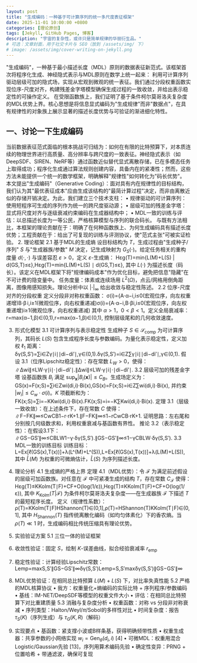 ```yaml
---
layout: post
title: "生成编码：一种基于可计算序列的统一多尺度表征框架"
date: 2025-11-01 10:00:00 +0800
categories: [理论原创]
tags: [Jekyll, GitHub Pages, 博客]
description: "宇宙的复杂性，或许只是简单规律的华丽衍生品。"
# 可选：文章封面，用于社交卡片与 SEO（放到 /assets/img/ 下）
# image: /assets/img/cover-writing-on-jekyll.png
---
```

"生成编码"，一种基于最小描述长度（MDL）原则的数据表征新范式。该框架首次将程序化生成、神经隐式表示与MDL原则在数学上统一起来：
利用可计算序列驱动层级可加的隐式场，实现从宏观到微观的统一表征。我们通过分段权重函数实现位序-尺度对齐，构建残差金字塔模型确保生成过程的一致收敛，并给出表示稳定性的可操作定义。
在受限函数族上，我们证明了基于条件柯尔莫哥洛夫复杂度的MDL优势上界。核心思想是将信息显式编码为"生成规律"而非"数据点"，在具有规律性的对象族上展示显著的描述长度优势与可验证的渐进细化特性。
<!--more-->

## 一、讨论一下生成编码

当前数据表征范式面临的根本挑战可归结为：如何在有限的比特预算下，对本质连续的物理世界进行高质量、高分辨率与跨尺度的一致表征。神经隐式表示（如DeepSDF、SIREN、NeRF等）通过函数近似替代显式离散存储，已在多模态任务上取得成功；程序化生成通过算法规则创建内容，具备内在的紧凑性；然而，这些方法未能提供一个统一的数学框架，明确解释"规律性"如何转化为"码长优势"。
本文提出"生成编码"（Generative Coding）：面对具有内在规律性的目标结构，我们认为其"最优表征成本"应由生成该结构的"最简计算过程"决定，而非由离散近似的存储开销决定。为此，我们建立三个技术支柱：
•	规律驱动的可计算序列：使用短程序可生成的序列作为统一的跨尺度驱动源；
•	层级可加的残差金字塔：显式将尺度对齐与逐级衰减约束编码在生成器结构中；
•	MDL一致的训练与评估：以总描述长度为一等公民，严格核算模型与序列的联合码长。
与既有方法相比，本框架的理论贡献在于：明确了在何种函数族上、为何生成编码具有描述长度优势；工程贡献在于：给出了可复现的训练与评测协议，使"范式主张"可被实证检验。
2. 理论框架
2.1 基于MDL的生成熵
设目标结构为 $T$，生成过程由"生成种子/序列" $S$ 与"生成器族/参数" $M$ 决定，记生成映射为 $G_S(\cdot)$。给定任务相关的重构度量 $d(\cdot,\cdot)$ 与误差容忍 $\varepsilon>0$，定义 $\varepsilon$-生成熵：
Hεg(T)=min⁡{L(M)+L(S) | d(GS,T)≤ε},Hεg(T)=min{L(M)+L(S) ∣ d(GS,T)≤ε},
其中 $L(\cdot)$ 为描述长度（码长）。该定义在MDL框架下将"规律编码成本"作为优化目标，避免把信息"隐藏"在不可计费的隐变量中。
任务度量：体素或连续场用 $L^2(\Omega)$，点云/网格用倒角距离，图像用感知损失。理论分析中以 $|\cdot|_\infty$ 给出收敛与稳定性陈述。
2.2 位序-尺度对齐的分段权重
定义分段非对称权重函数：
σ(i)={A⋅α−i,i≤0(宏观位序，向左权重递增)B⋅β i,i≥1(微观位序，向右权重递减)σ(i)={A⋅α−i,B⋅βi,i≤0(宏观位序，向左权重递增)i≥1(微观位序，向右权重递减)
其中 $\alpha>1$，$0<\beta<1$。定义全局衰减率：
r=max⁡(α−1,β)∈(0,1),r=max(α−1,β)∈(0,1),
控制层级尾和的几何收敛速度。

3. 形式化模型
3.1 可计算序列与表示稳定性
生成种子 $S \in \mathcal{S}_{\mathrm{comp}}$ 为可计算序列，其码长 $L(S)$ 包含生成程序长度与参数编码。为量化表示稳定性，定义加权 $\ell_1$ 距离：
δγ(S,S′)=∑i∈Zγ∣i∣∣di−di′∣,γ∈(0,1).δγ(S,S′)=i∈Z∑γ∣i∣∣di−di′∣,γ∈(0,1).
假设 3.1（位序Lipschitz稳定性）：存在常数 $L_W>0$，使得：
∥Δwi∥≤LW⋅γ∣i∣⋅∣di−di′∣.∥Δwi∥≤LW⋅γ∣i∣⋅∣di−di′∣.
3.2 层级可加的残差金字塔
设基函数族 ${B_i}$ 满足 $\sup_{\mathbf{x}} |B_i(\mathbf{x})| \le C_B$。生成场定义为：
GS(x)=F(x;S)=∑i∈Zwi(di,i)⋅Bi(x),GS(x)=F(x;S)=i∈Z∑wi(di,i)⋅Bi(x),
并约束 $|w_i|\le C_w \cdot \sigma(i)$。$K$ 项截断和为：
FK(x;S)=∑i=−KKwi(di,i)⋅Bi(x).FK(x;S)=i=−K∑Kwi(di,i)⋅Bi(x).
定理 3.1（层级一致收敛）：在上述条件下，存在常数 $C$ 使得：
∥F−FK∥∞≤CwCB1−r⋅rK+1.∥F−FK∥∞≤1−rCwCB⋅rK+1.
证明思路：左右尾和分别按几何级数求和，利用权重衰减与基函数有界性。
推论 3.2（表示稳定性）：在假设3.1下：
∥GS−GS′∥∞≤CBLW1−γ⋅δγ(S,S′).∥GS−GS′∥∞≤1−γCBLW⋅δγ(S,S′).
3.3 MDL一致的训练目标
训练目标：
L=Ex[ℓ(GS(x),T(x))]+λ(L^(M)+L^(S)),L=Ex[ℓ(GS(x),T(x))]+λ(L(M)+L(S)),
其中 $\widehat{L}(M)$ 为权重的可微熵估计，$\widehat{L}(S)$ 为序列描述长度。

4. 理论分析
4.1 生成熵的严格上界
定理 4.1（MDL优势）：令 $\mathcal{F}$ 为满足前述假设的层级可加函数族。对任意在 $\mathcal{F}$ 中可紧凑生成的结构 $T$，存在常数 $C_{\mathcal{F}}$ 使得：
Hεg(T)≤KKolm(T∣F)+CF+O(log⁡(1/ε)),Hεg(T)≤KKolm(T∣F)+CF+O(log(1/ε)),
其中 $K_{\mathrm{Kolm}}(T | \mathcal{F})$ 为条件柯尔莫哥洛夫复杂度——在生成器族 $\mathcal{F}$ 下描述 $T$ 的最短程序长度。
定义（规律性系数）：
ρ(T)=KKolm(T∣F)HShannon(T)∈(0,1],ρ(T)=HShannon(T)KKolm(T∣F)∈(0,1],
其中 $H_{\mathrm{Shannon}}(T)$ 指传统离散化编码（如均匀体素化）下的香农熵。当 $\rho(T)\ll 1$ 时，生成编码相比传统压缩具有理论优势。

5. 实验验证方案
5.1 三位一体的验证框架
1.	收敛性验证：固定 $S$，绘制 $K$-误差曲线，拟合经验衰减率 $r_{\mathrm{emp}}$
2.	稳定性验证：计算经验Lipschitz常数：
Lemp=max⁡S,S′∥GS−GS′∥∞δγ(S,S′)Lemp=S,S′maxδγ(S,S′)∥GS−GS′∥∞
3.	MDL优势验证：在相同总比特预算 $L(M)+L(S)$ 下，对比率失真性能
5.2 严格的MDL核算协议
•	我方：权重量化+熵编码的实际比特 + 序列程序/参数编码
•	基线：IM-NET/DeepSDF等模型的权重文件大小
•	评估：在相同总比特预算下对比重建质量
5.3 消融与复杂度分析
•	权重函数：对称 vs 分段非对称衰减
•	序列类型：Halton/Weyl/$\pi$/Sobol的多样性对比
•	时间复杂度：报告 $\tau_S(K)$（序列生成）与 $\tau_G(K,R)$（解码）

6. 实现要点
•	基函数：紧支撑小波或B样条基，获得明确频带性质
•	权重生成器：共享参数的小网络实现 $w_i = \mathrm{Gen}_\theta(d_i,i)$ [4]
•	可微MDL：权重用混合Logistic/Gaussian先验 [13]，序列用算术编码先验
•	确定性变异：PRNG + 位置哈希 + 带通滤波，确保可复现


